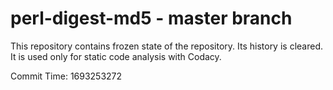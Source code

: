 # perl-digest-md5 - master branch

This repository contains frozen state of the repository.
Its history is cleared. It is used only for static code
analysis with Codacy.

Commit Time: 1693253272